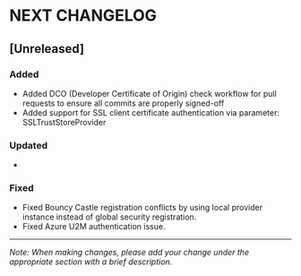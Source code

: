 # NEXT CHANGELOG

## [Unreleased]

### Added
- Added DCO (Developer Certificate of Origin) check workflow for pull requests to ensure all commits are properly signed-off
- Added support for SSL client certificate authentication via parameter: SSLTrustStoreProvider

### Updated
- 

### Fixed
- Fixed Bouncy Castle registration conflicts by using local provider instance instead of global security registration.
- Fixed Azure U2M authentication issue.

---
*Note: When making changes, please add your change under the appropriate section with a brief description.* 
